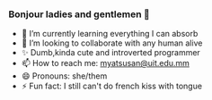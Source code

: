 ### Bonjour ladies and gentlemen 👋


<!-- **MYATSOLSIKKE/MYATSOLSIKKE** is a ✨ _special_ ✨ repository because its `README.md` (this file) appears on my GitHub profile.

Here are some ideas to get you started:-->


- 🌱 I’m currently learning everything I can absorb
- 👯 I’m looking to collaborate with any human alive
- ✨ Dumb,kinda cute and introverted programmer
- 📫 How to reach me: myatsusan@uit.edu.mm
- 😄 Pronouns: she/them
- ⚡ Fun fact: I still can't do french kiss with tongue

